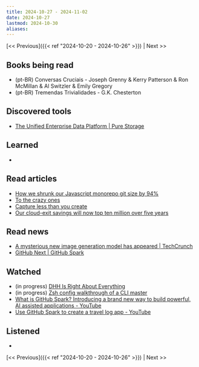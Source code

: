 ```yaml
---
title: 2024-10-27 - 2024-11-02
date: 2024-10-27
lastmod: 2024-10-30
aliases:
---
```


[<< Previous]({{< ref "2024-10-20 - 2024-10-26" >}}) | Next >>

## Books being read
- (pt-BR) Conversas Cruciais - Joseph Grenny & Kerry Patterson & Ron McMillan &
  Al Switzler & Emily Gregory
- (pt-BR) Tremendas Trivialidades - G.K. Chesterton

## Discovered tools
- [The Unified Enterprise Data Platform | Pure Storage](https://www.purestorage.com)

## Learned
-

## Read articles
- [How we shrunk our Javascript monorepo git size by 94%](https://www.jonathancreamer.com/how-we-shrunk-our-git-repo-size-by-94-percent)
- [To the crazy ones](https://world.hey.com/dhh/to-the-crazy-ones-e43822c7)
- [Capture less than you create](https://world.hey.com/dhh/capture-less-than-you-create-c30e462e)
- [Our cloud-exit savings will now top ten million over five years](https://world.hey.com/dhh/our-cloud-exit-savings-will-now-top-ten-million-over-five-years-c7d9b5bd)

## Read news
- [A mysterious new image generation model has appeared | TechCrunch](https://techcrunch.com/2024/10/28/a-mysterious-new-image-generation-model-has-appeared)
- [GitHub Next | GitHub Spark](https://githubnext.com/projects/github-spark)

## Watched
- (in progress) [DHH Is Right About Everything](https://www.youtube.com/watch?v=mTa2d3OLXhg)
- (in progress) [Zsh config walkthrough of a CLI master](https://www.youtube.com/watch?v=3rCljrDfZ3Y)
- [What is GitHub Spark? Introducing a brand new way to build powerful, AI assisted applications - YouTube](https://www.youtube.com/watch?v=oM2amcnVmzM)
- [Use GitHub Spark to create a travel log app - YouTube](https://www.youtube.com/watch?v=zB-izOTcQ6s)

## Listened
-

[<< Previous]({{< ref "2024-10-20 - 2024-10-26" >}}) | Next >>

